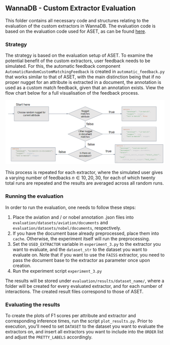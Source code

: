 ## WannaDB - Custom Extractor Evaluation

This folder contains all necessary code and structures relating to the evaluation of the custom extractors in WannaDB. The evaluation code is based on the evaluation code used for ASET, as can be found [here](https://github.com/DataManagementLab/ASET-dev/tree/btw23reproducibility).

### Strategy

The strategy is based on the evaluation setup of ASET. To examine the potential benefit of the custom extractors, user feedback needs to be simulated. For this, the automatic feedback component `AutomaticRandomCustomMatchingFeedback` is created in `automatic_feedback.py` that works similar to that of ASET, with the main distinction being that if no proper nugget for an attribute is extracted in a document, the annotation is used as a custom match feedback, given that an annotation exists. View the flow chart below for a full visualisation of the feedback process.

![](flowchart.png) 

This process is repeated for each extractor, where the simulated user gives a varying number of feedbacks $n \in {10, 20, 30}$, for each of which twenty total runs are repeated and the results are averaged across all random runs.

### Running the evaluation

In order to run the evaluation, one needs to follow these steps:

1. Place the aviation and / or nobel annotation .json files into `evaluation/datasets/aviation/documents` and `evaluation/datasets/nobel/documents`, respectively.
2. If you have the document base already preprocessed, place them into `cache`. Otherwise, the experiment itself will run the preprocessing.
3. Set the `USED_EXTRACTOR` variable in `experiment_3.py` to the extractor you want to evaluate, and the `dataset_str` to the dataset you want to evaluate on. Note that if you want to use the `FAISS` extractor, you need to pass the document base to the extractor as parameter once upon creation.
4. Run the experiment script `experiment_3.py`

The results will be stored under `evaluation/results/dataset_name/`, where a folder will be created for every evaluated extractor, and for each number of interactions. The created result files correspond to those of ASET.

### Evaluating the results

To create the plots of F1 scores per attribute and extractor and corresponding inference times, run the script `plot_results.py`. Prior to execution, you'll need to set `DATASET` to the dataset you want to evaluate the extractors on, and insert all extractors you want to include into the `ORDER` list and adjust the `PRETTY_LABELS` accordingly.
